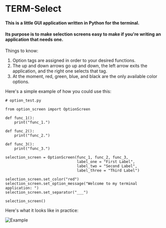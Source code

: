# TERM-Select

#### This is a little GUI application written in Python for the terminal.
#### Its purpose is to make selection screens easy to make if you're writing an application that needs one.

Things to know:
1. Option tags are assigned in order to your desired functions.
2. The up and down arrows go up and down, the left arrow exits the application, and the right one selects that tag.
3. At the moment, red, green, blue, and black are the only available color options.

Here's a simple example of how you could use this:
    
    # option_test.py

    from option_screen import OptionScreen

    def func_1():
        print("func_1.")

    def func_2():
        print("func_2.")

    def func_3():
        print("func_3.")

    selection_screen = OptionScreen(func_1, func_2, func_3,
                                    label_one = "First Label",
                                    label_two = "Second Label",
                                    label_three = "Third Label")

    selection_screen.set_color("red")
    selection_screen.set_option_message("Welcome to my terminal application: ")
    selection_screen.set_separator("___")

    selection_screen()


Here's what it looks like in practice:




![Example](https://i.imgur.com/P2XyrE9.jpg)
